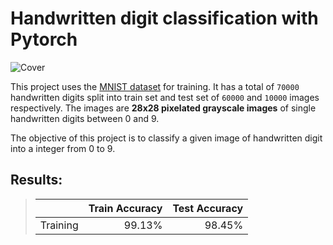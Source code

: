 # Handwritten digit classification with Pytorch

![Cover]([image\output.png](https://github.com/mrpoponep/handwritten-digit-classification/blob/main/image/output.png))

This project uses the [MNIST dataset](http://yann.lecun.com/exdb/mnist/) for training. It has a total of `70000` handwritten digits split into train set and test set of `60000` and `10000` images respectively. The images are __28x28 pixelated grayscale images__ of single handwritten digits between 0 and 9.

The objective of this project is to classify a given image of handwritten digit into a integer from 0 to 9.

## Results:
> || Train Accuracy | Test Accuracy |
> | :- | -: | -: |
> | Training | 99.13% | 98.45% |
